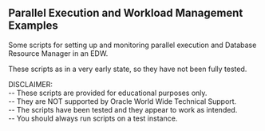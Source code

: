 <h2>Parallel Execution and Workload Management Examples</h2>

Some scripts for setting up and monitoring parallel execution and Database Resource Manager in an EDW.

These scripts as in a very early state, so they have not been fully tested.

DISCLAIMER:
   <br/>-- These scripts are provided for educational purposes only.
   <br/>-- They are NOT supported by Oracle World Wide Technical Support.
   <br/>-- The scripts have been tested and they appear to work as intended.
   <br/>-- You should always run scripts on a test instance.

